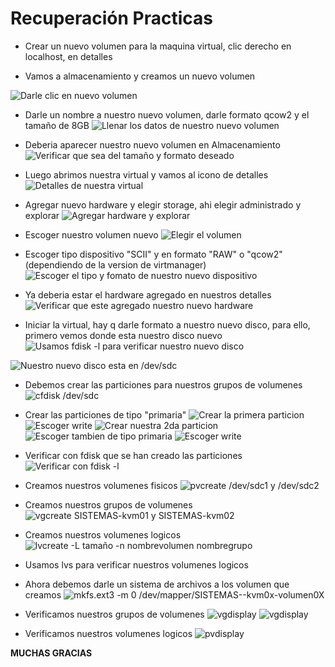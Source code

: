 # Recuperación Practicas

* Crear un nuevo volumen para la maquina virtual, clic derecho en localhost, en detalles

* Vamos a almacenamiento y creamos un nuevo volumen

![Darle clic en nuevo volumen](https://github.com/feryan78/documentacion/blob/master/imagenes/1.png?raw=true)

* Darle un nombre a nuestro nuevo volumen, darle formato qcow2 y el tamaño de 8GB
![Llenar los datos de nuestro nuevo volumen](https://github.com/feryan78/documentacion/blob/master/imagenes/2.png?raw=true)

* Deberia aparecer nuestro nuevo volumen en Almacenamiento
![Verificar que sea del tamaño y formato deseado](https://github.com/feryan78/documentacion/blob/master/imagenes/3.png?raw=true)

* Luego abrimos nuestra virtual y vamos al icono de detalles
![Detalles de nuestra virtual](https://github.com/feryan78/documentacion/blob/master/imagenes/4.png?raw=true)

* Agregar nuevo hardware y elegir storage, ahi elegir administrado y explorar
![Agregar hardware y explorar](https://github.com/feryan78/documentacion/blob/master/imagenes/5.png?raw=true)

* Escoger nuestro volumen nuevo
![Elegir el volumen](https://github.com/feryan78/documentacion/blob/master/imagenes/6.png?raw=true)

* Escoger tipo dispositivo "SCII" y en formato "RAW" o "qcow2" (dependiendo de la version de virtmanager)
![Escoger el tipo y fomato de nuestro nuevo dispositivo](https://github.com/feryan78/documentacion/blob/master/imagenes/7.png?raw=true)

* Ya deberia estar el hardware agregado en nuestros detalles
![Verificar que este agregado nuestro nuevo hardware](https://github.com/feryan78/documentacion/blob/master/imagenes/8.png?raw=true)

* Iniciar la virtual, hay q darle formato a nuestro nuevo disco, para ello, primero vemos donde esta nuestro disco nuevo
![Usamos fdisk -l para verificar nuestro nuevo disco](https://github.com/feryan78/documentacion/blob/master/imagenes/9.png?raw=true)

![Nuestro nuevo disco esta en /dev/sdc](https://github.com/feryan78/documentacion/blob/master/imagenes/10.png?raw=true)

* Debemos crear las particiones para nuestros grupos de volumenes
![cfdisk /dev/sdc](https://github.com/feryan78/documentacion/blob/master/imagenes/11.png?raw=true)

* Crear las particiones de tipo "primaria"
![Crear la primera particion](https://github.com/feryan78/documentacion/blob/master/imagenes/12.png?raw=true)
![Escoger write](https://github.com/feryan78/documentacion/blob/master/imagenes/13.png?raw=true)
![Crear nuestra 2da particion](https://github.com/feryan78/documentacion/blob/master/imagenes/14.png?raw=true)
![Escoger tambien de tipo primaria](https://github.com/feryan78/documentacion/blob/master/imagenes/15.png?raw=true)
![Escoger write](https://github.com/feryan78/documentacion/blob/master/imagenes/16.png?raw=true)

* Verificar con fdisk que se han creado las particiones
![Verificar con fdisk -l](https://github.com/feryan78/documentacion/blob/master/imagenes/17.png?raw=true)

* Creamos nuestros volumenes fisicos
![pvcreate /dev/sdc1 y /dev/sdc2](https://github.com/feryan78/documentacion/blob/master/imagenes/18.png?raw=true)

* Creamos nuestros grupos de volumenes
![vgcreate SISTEMAS-kvm01 y SISTEMAS-kvm02](https://github.com/feryan78/documentacion/blob/master/imagenes/19.png?raw=true)

* Creamos nuestros volumenes logicos
![lvcreate -L tamaño -n nombrevolumen nombregrupo](https://github.com/feryan78/documentacion/blob/master/imagenes/20.png?raw=true)

* Usamos lvs para verificar nuestros volumenes logicos

* Ahora debemos darle un sistema de archivos a los volumen que creamos
![mkfs.ext3 -m 0 /dev/mapper/SISTEMAS--kvm0x-volumen0X](https://github.com/feryan78/documentacion/blob/master/imagenes/21.png?raw=true)

* Verificamos nuestros grupos de volumenes
![vgdisplay](https://github.com/feryan78/documentacion/blob/master/imagenes/22.png?raw=true)
![vgdisplay](https://github.com/feryan78/documentacion/blob/master/imagenes/23.png?raw=true)

* Verificamos nuestros volumenes logicos
![pvdisplay](https://github.com/feryan78/documentacion/blob/master/imagenes/24.png?raw=true)

**MUCHAS GRACIAS**